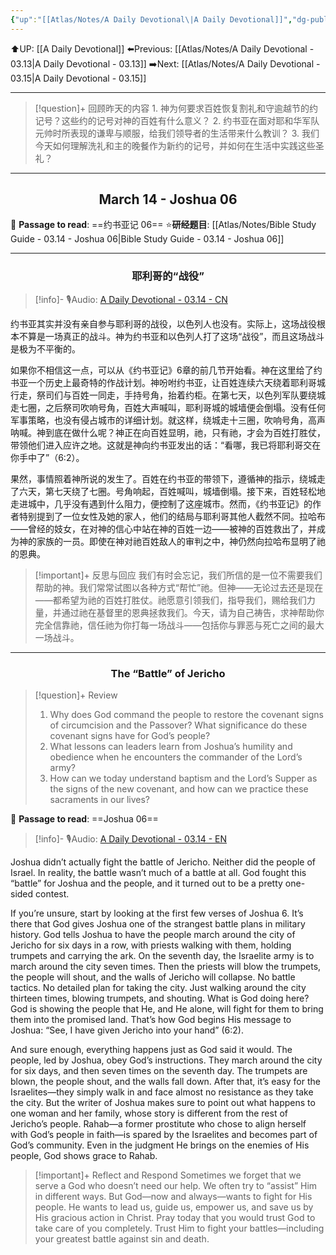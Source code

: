 ```yaml
---
{"up":"[[Atlas/Notes/A Daily Devotional\|A Daily Devotional]]","dg-publish":true,"permalink":"/atlas/notes/a-daily-devotional-03-14/","dgPassFrontmatter":true}
---
```


 ⬆️UP: [[A Daily Devotional]]
⬅️Previous: [[Atlas/Notes/A Daily Devotional - 03.13\|A Daily Devotional - 03.13]]
➡️Next: [[Atlas/Notes/A Daily Devotional - 03.15\|A Daily Devotional - 03.15]]

---

> [!question]+ 回顾昨天的内容
> 1.⁠ ⁠神为何要求百姓恢复割礼和守逾越节的约记号？这些约的记号对神的百姓有什么意义？
> 2.⁠ ⁠约书亚在面对耶和华军队元帅时所表现的谦卑与顺服，给我们领导者的生活带来什么教训？
> 3.⁠ ⁠我们今天如何理解洗礼和主的晚餐作为新约的记号，并如何在生活中实践这些圣礼？


---
## <center>March 14 - Joshua 06</center>

📖 **Passage to read**: ==约书亚记 06==
⭐**研经题目**: [[Atlas/Notes/Bible Study Guide - 03.14 - Joshua 06\|Bible Study Guide - 03.14 - Joshua 06]]

---
### <center>耶利哥的“战役”</center>

> [!info]- 🎙️Audio: [A Daily Devotional - 03.14 - CN]()


约书亚其实并没有亲自参与耶利哥的战役，以色列人也没有。实际上，这场战役根本不算是一场真正的战斗。神为约书亚和以色列人打了这场“战役”，而且这场战斗是极为不平衡的。

如果你不相信这一点，可以从《约书亚记》6章的前几节开始看。神在这里给了约书亚一个历史上最奇特的作战计划。神吩咐约书亚，让百姓连续六天绕着耶利哥城行走，祭司们与百姓一同走，手持号角，抬着约柜。在第七天，以色列军队要绕城走七圈，之后祭司吹响号角，百姓大声喊叫，耶利哥城的城墙便会倒塌。没有任何军事策略，也没有侵占城市的详细计划。就这样，绕城走十三圈，吹响号角，高声呐喊。神到底在做什么呢？神正在向百姓显明，祂，只有祂，才会为百姓打胜仗，带领他们进入应许之地。这就是神向约书亚发出的话：“看哪，我已将耶利哥交在你手中了”（6:2）。

果然，事情照着神所说的发生了。百姓在约书亚的带领下，遵循神的指示，绕城走了六天，第七天绕了七圈。号角响起，百姓喊叫，城墙倒塌。接下来，百姓轻松地走进城中，几乎没有遇到什么阻力，便控制了这座城市。然而，《约书亚记》的作者特别提到了一位女性及她的家人，他们的结局与耶利哥其他人截然不同。拉哈布——曾经的妓女，在对神的信心中站在神的百姓一边——被神的百姓救出了，并成为神的家族的一员。即使在神对祂百姓敌人的审判之中，神仍然向拉哈布显明了祂的恩典。

> [!important]+ 反思与回应
我们有时会忘记，我们所信的是一位不需要我们帮助的神。我们常常试图以各种方式“帮忙”祂。但神——无论过去还是现在——都希望为祂的百姓打胜仗。祂愿意引领我们，指导我们，赐给我们力量，并通过祂在基督里的恩典拯救我们。今天，请为自己祷告，求神帮助你完全信靠祂，信任祂为你打每一场战斗——包括你与罪恶与死亡之间的最大一场战斗。



---
### <center>The “Battle” of Jericho</center>

> [!question]+ Review
> 1. ⁠Why does God command the people to restore the covenant signs of circumcision and the Passover? What significance do these covenant signs have for God’s people?
> 2. ⁠What lessons can leaders learn from Joshua’s humility and obedience when he encounters the commander of the Lord’s army?
> 3. ⁠How can we today understand baptism and the Lord’s Supper as the signs of the new covenant, and how can we practice these sacraments in our lives?

📖 **Passage to read**: ==Joshua 06==

> [!info]- 🎙️Audio: [A Daily Devotional - 03.14 - EN]()  

Joshua didn’t actually fight the battle of Jericho. Neither did the people of Israel. In reality, the battle wasn’t much of a battle at all. God fought this “battle” for Joshua and the people, and it turned out to be a pretty one-sided contest.

If you’re unsure, start by looking at the first few verses of Joshua 6. It’s there that God gives Joshua one of the strangest battle plans in military history. God tells Joshua to have the people march around the city of Jericho for six days in a row, with priests walking with them, holding trumpets and carrying the ark. On the seventh day, the Israelite army is to march around the city seven times. Then the priests will blow the trumpets, the people will shout, and the walls of Jericho will collapse. No battle tactics. No detailed plan for taking the city. Just walking around the city thirteen times, blowing trumpets, and shouting. What is God doing here? God is showing the people that He, and He alone, will fight for them to bring them into the promised land. That’s how God begins His message to Joshua: “See, I have given Jericho into your hand” (6:2).

And sure enough, everything happens just as God said it would. The people, led by Joshua, obey God’s instructions. They march around the city for six days, and then seven times on the seventh day. The trumpets are blown, the people shout, and the walls fall down. After that, it’s easy for the Israelites—they simply walk in and face almost no resistance as they take the city. But the writer of Joshua makes sure to point out what happens to one woman and her family, whose story is different from the rest of Jericho’s people. Rahab—a former prostitute who chose to align herself with God’s people in faith—is spared by the Israelites and becomes part of God’s community. Even in the judgment He brings on the enemies of His people, God shows grace to Rahab.

> [!important]+ Reflect and Respond
Sometimes we forget that we serve a God who doesn’t need our help. We often try to “assist” Him in different ways. But God—now and always—wants to fight for His people. He wants to lead us, guide us, empower us, and save us by His gracious action in Christ. Pray today that you would trust God to take care of you completely. Trust Him to fight your battles—including your greatest battle against sin and death.






























